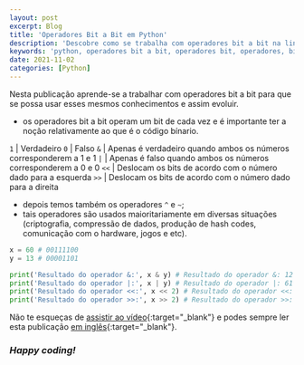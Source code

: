 ```yaml
---
layout: post
excerpt: Blog
title: 'Operadores Bit a Bit em Python'
description: 'Descobre como se trabalha com operadores bit a bit na linguagem de programação Python. Obtém respostas às tuas dúvidas com a teoria e os exemplos apresentados.'
keywords: 'python, operadores bit a bit, operadores bit, operadores, bit, publicação'
date: 2021-11-02
categories: [Python]
---
```


Nesta publicação aprende-se a trabalhar com operadores bit a bit para que se possa usar esses mesmos conhecimentos e assim evoluir.

- os operadores bit a bit operam um bit de cada vez e é importante ter a noção relativamente ao que é o código bínario.

`1` | Verdadeiro
`0` | Falso
`&` | Apenas é verdadeiro quando ambos os números corresponderem a 1 e 1
`|` | Apenas é falso quando ambos os números corresponderem a 0 e 0
`<<` | Deslocam os bits de acordo com o número dado para a esquerda
`>>` | Deslocam os bits de acordo com o número dado para a direita

- depois temos também os operadores `^` e `~`;
- tais operadores são usados maioritariamente em diversas situações (criptografia, compressão de dados, produção de hash codes, comunicação com o hardware, jogos e etc).

```python
x = 60 # 00111100
y = 13 # 00001101

print('Resultado do operador &:', x & y) # Resultado do operador &: 12 (00001100)
print('Resultado do operador |:', x | y) # Resultado do operador |: 61 (00111101)
print('Resultado do operador <<:', x << 2) # Resultado do operador <<: 240 (11110000)
print('Resultado do operador >>:', x >> 2) # Resultado do operador >>: 15 (00001111)
```

Não te esqueças de [assistir ao vídeo](https://youtu.be/gyBY7AcVPk4){:target="\_blank"} e podes sempre ler esta publicação [em inglês](https://nelsonsilvadev.com/blog/20211102/bitwise-operators-in-python/){:target="\_blank"}.

### _Happy coding!_
